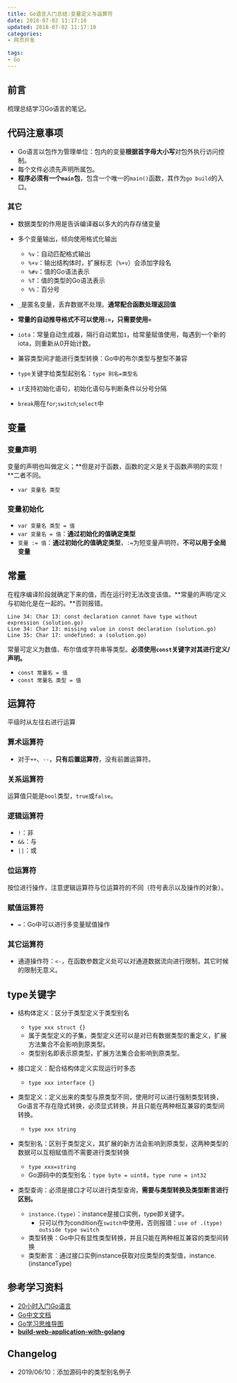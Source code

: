 ```yaml
---
title: Go语言入门总结:变量定义与运算符
date: 2018-07-02 11:17:10
updated: 2018-07-02 11:17:10
categories:
- 网页开发

tags:
- Go
---
```

## 前言
梳理总结学习Go语言的笔记。

<!-- more -->
## 代码注意事项
- Go语言以包作为管理单位：包内的变量**根据首字母大小写**对包外执行访问控制。
- 每个文件必须先声明所属包。
- **程序必须有一个`main`包**，包含一个唯一的`main()`函数，其作为`go build`的入口。

### 其它
- 数据类型的作用是告诉编译器以多大的内存存储变量
- 多个变量输出，倾向使用格式化输出
    - `%v`：自动匹配格式输出
    - `%+v`：输出结构体时，扩展标志（`%+v`）会添加字段名
    - `%#v`：值的Go语法表示
    - `%T`：值的类型的Go语法表示
    - `%%`：百分号

- `_`是匿名变量，丢弃数据不处理。**通常配合函数处理返回值**
- **常量的自动推导格式不可以使用`:=`，只需要使用`=`**
- `iota`：常量自动生成器，隔行自动累加`1`，给常量赋值使用，每遇到一个新的iota，则重新从0开始计数。
- 兼容类型间才能进行类型转换：Go中的布尔类型与整型不兼容
- `type`关键字给类型起别名：`type 别名=类型名`
- `if`支持初始化语句，初始化语句与判断条件以分号分隔
- `break`用在`for`;`switch`;`select`中

## 变量
### 变量声明
变量的声明也叫做定义；**但是对于函数，函数的定义是关于函数声明的实现！**二者不同。
- `var 变量名 类型`

### 变量初始化
- `var 变量名 类型 = 值`
- `var 变量名 = 值`：**通过初始化的值确定类型**
- `变量 := 值`：**通过初始化的值确定类型**，`:=`为短变量声明符。**不可以用于全局变量**

## 常量
在程序编译阶段就确定下来的值，而在运行时无法改变该值。**常量的声明/定义与初始化是在一起的。**否则报错。

```output
Line 34: Char 13: const declaration cannot have type without expression (solution.go)
Line 34: Char 13: missing value in const declaration (solution.go)
Line 35: Char 17: undefined: a (solution.go)
```
常量可定义为数值、布尔值或字符串等类型。**必须使用`const`关键字对其进行定义/声明。**

- `const 常量名 = 值`
- `const 常量名 类型 = 值`

## 运算符
平级时从左往右进行运算

### 算术运算符
- 对于`++`、`--`，**只有后置运算符**，没有前置运算符。

### 关系运算符
运算值只能是`bool`类型，`true`或`false`。

### 逻辑运算符
- `!`：非
- `&&`：与
- `||`：或

### 位运算符
按位进行操作，注意逻辑运算符与位运算符的不同（符号表示以及操作的对象）。

### 赋值运算符
- `=`：Go中可以进行多变量赋值操作

### 其它运算符
- 通道操作符：`<-`，在函数参数定义处可以对通道数据流向进行限制，其它时候的限制无意义。

## type关键字
- 结构体定义：区分于类型定义于类型别名
    - `type xxx struct {}`
    - 属于类型定义的子集，类型定义还可以是对已有数据类型的重定义，扩展方法集合不会影响到原类型。
    - 类型别名即表示原类型，扩展方法集合会影响到原类型。

- 接口定义：配合结构体定义实现运行时多态
    - `type xxx interface {}`

- 类型定义：定义出来的类型与原类型不同，使用时可以进行强制类型转换，Go语言不存在隐式转换，必须显式转换，并且只能在两种相互兼容的类型间转换。
    - `type xxx string`

- 类型别名：区别于类型定义，其扩展的新方法会影响到原类型，这两种类型的数据可以互相赋值而不需要进行类型转换
    - `type xxx=string`
    - Go源码中的类型别名：`type byte = uint8`，`type rune = int32`

- 类型查询：必须是接口才可以进行类型查询，**需要与类型转换及类型断言进行区别。**
    - `instance.(type)`：instance是接口实例，type即关键字。
        - 只可以作为condition在`switch`中使用，否则报错：`use of .(type) outside type switch`
    - 类型转换：Go中只有显性类型转换，并且只能在两种相互兼容的类型间转换
    - 类型断言：通过接口实例instance获取对应类型的类型值，instance.(instanceType)

## 参考学习资料
- [20小时入门Go语言](https://www.bilibili.com/video/av20432910/)
- [Go中文文档](https://studygolang.com/pkgdoc)
- [Go学习思维导图](https://www.processon.com/view/link/5a9ba4c8e4b0a9d22eb3bdf0#map)
- **[build-web-application-with-golang](https://github.com/astaxie/build-web-application-with-golang)**

## Changelog
- 2019/06/10：添加源码中的类型别名例子